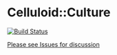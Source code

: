 Celluloid::Culture
==================
[![Build Status](https://travis-ci.org/celluloid/culture.svg)](https://travis-ci.org/celluloid/culture)

[Please see Issues for discussion](https://github.com/celluloid/culture/issues)
